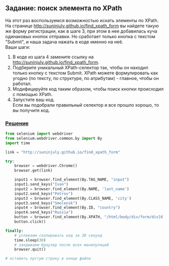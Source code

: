 ## Задание: поиск элемента по XPath
На этот раз воспользуемся возможностью искать элементы по XPath.  
На странице http://suninjuly.github.io/find_xpath_form вы найдете такую же форму регистрации, как в шаге 3, при этом в нее добавилась куча одинаковых кнопок отправки. Но сработает только кнопка с текстом "Submit", и наша задача нажать в коде именно на неё.  
Ваши шаги:
1. В коде из шага 4 замените ссылку на  http://suninjuly.github.io/find_xpath_form.
2. Подберите уникальный XPath-селектор так, чтобы он находил только кнопку с текстом Submit. XPath можете формулировать как угодно (по тексту, по структуре, по атрибутам) - главное, чтобы он работал.
3. Модифицируйте код таким образом, чтобы поиск кнопки происходил с помощью XPath.
4. Запустите ваш код.  
   Если вы подобрали правильный селектор и все прошло хорошо, то вы получите код.

### [Решение](https://github.com/N7KA/Selenium_learn/blob/main/Code/Lesson6_step7.py)
```Python
from selenium import webdriver
from selenium.webdriver.common.by import By
import time 

link = "http://suninjuly.github.io/find_xpath_form"

try:
    browser = webdriver.Chrome()
    browser.get(link)

    input1 = browser.find_element(By.TAG_NAME, "input")
    input1.send_keys("Ivan")
    input2 = browser.find_element(By.NAME, 'last_name')
    input2.send_keys("Petrov")
    input3 = browser.find_element(By.CLASS_NAME, 'city')
    input3.send_keys("Smolensk")
    input4 = browser.find_element(By.ID, "country")
    input4.send_keys("Russia")
    button = browser.find_element(By.XPATH, "/html/body/div/form/div[6]/button[3]")
    button.click()

finally:
    # успеваем скопировать код за 30 секунд
    time.sleep(30)
    # закрываем браузер после всех манипуляций
    browser.quit()

# оставить пустую строку в конце файла
```
